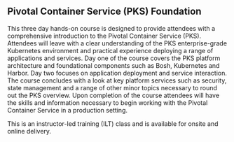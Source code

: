 ## Pivotal Container Service (PKS) Foundation

This three day hands-on course is designed to provide attendees with a comprehensive introduction to the Pivotal Container Service (PKS). Attendees will leave with a clear understanding of the PKS enterprise-grade Kubernetes environment and practical experience deploying a range of applications and services. Day one of the course covers the PKS platform architecture and foundational components such as Bosh, Kubernetes and Harbor. Day two focuses on application deployment and service interaction. The course concludes with a look at key platform services such as security, state management and a range of other minor topics necessary to round out the PKS overview. Upon completion of the course attendees will have the skills and information necessary to begin working with the Pivotal Container Service in a production setting.

This is an instructor-led training (ILT) class and is available for onsite and online delivery.
